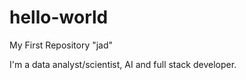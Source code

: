 # hello-world
My First Repository "jad"

I'm a data analyst/scientist, AI and full stack developer.
